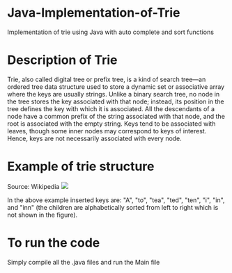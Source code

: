 # Java-Implementation-of-Trie
Implementation of trie using Java with auto complete and sort functions


# Description of Trie
Trie, also called digital tree or prefix tree, is a kind of search tree—an ordered tree data structure used to store a dynamic set or associative array where the keys are usually strings. Unlike a binary search tree, no node in the tree stores the key associated with that node; instead, its position in the tree defines the key with which it is associated. All the descendants of a node have a common prefix of the string associated with that node, and the root is associated with the empty string. Keys tend to be associated with leaves, though some inner nodes may correspond to keys of interest. Hence, keys are not necessarily associated with every node.

# Example of trie structure
Source: Wikipedia
<img src="https://upload.wikimedia.org/wikipedia/commons/b/be/Trie_example.svg">

In the above example inserted keys are: "A", "to", "tea", "ted", "ten", "i", "in", and "inn" (the children are alphabetically sorted from left to right which is not shown in the figure).

# To run the code
Simply compile all the .java files and run the Main file
